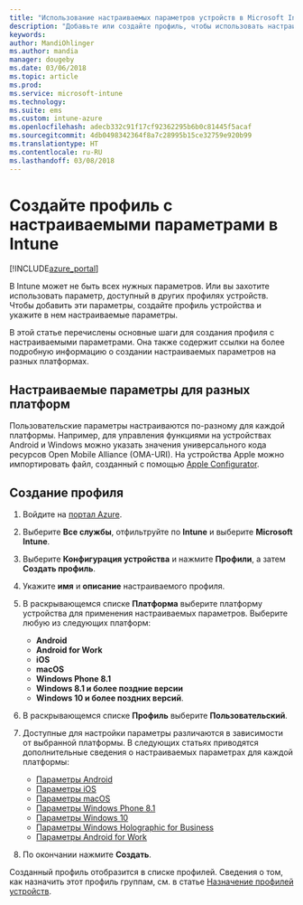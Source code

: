 ```yaml
---
title: "Использование настраиваемых параметров устройств в Microsoft Intune — Azure | Документы Майкрософт"
description: "Добавьте или создайте профиль, чтобы использовать настраиваемые параметры для устройств Windows, iOS и Android с помощью Microsoft Intune"
keywords: 
author: MandiOhlinger
ms.author: mandia
manager: dougeby
ms.date: 03/06/2018
ms.topic: article
ms.prod: 
ms.service: microsoft-intune
ms.technology: 
ms.suite: ems
ms.custom: intune-azure
ms.openlocfilehash: adecb332c91f17cf92362295b6b0c81445f5acaf
ms.sourcegitcommit: 4db0498342364f8a7c28995b15ce32759e920b99
ms.translationtype: HT
ms.contentlocale: ru-RU
ms.lasthandoff: 03/08/2018
---
```

# <a name="create-a-profile-with-custom-settings-in-intune"></a>Создайте профиль с настраиваемыми параметрами в Intune

[!INCLUDE[azure_portal](./includes/azure_portal.md)]

В Intune может не быть всех нужных параметров. Или вы захотите использовать параметр, доступный в других профилях устройств. Чтобы добавить эти параметры, создайте профиль устройства и укажите в нем настраиваемые параметры.

В этой статье перечислены основные шаги для создания профиля с настраиваемыми параметрами. Она также содержит ссылки на более подробную информацию о создании настраиваемых параметров на разных платформах.

## <a name="custom-settings-on-different-platforms"></a>Настраиваемые параметры для разных платформ
Пользовательские параметры настраиваются по-разному для каждой платформы. Например, для управления функциями на устройствах Android и Windows можно указать значения универсального кода ресурсов Open Mobile Alliance (OMA-URI). На устройства Apple можно импортировать файл, созданный с помощью [Apple Configurator](https://itunes.apple.com/us/app/apple-configurator-2/id1037126344?mt=12).

## <a name="create-the-profile"></a>Создание профиля

1. Войдите на [портал Azure](https://portal.azure.com).
2. Выберите **Все службы**, отфильтруйте по **Intune** и выберите **Microsoft Intune**.
3. Выберите **Конфигурация устройства** и нажмите **Профили**, а затем **Создать профиль**.
4. Укажите **имя** и **описание** настраиваемого профиля.
5. В раскрывающемся списке **Платформа** выберите платформу устройства для применения настраиваемых параметров. Выберите любую из следующих платформ:

    - **Android**
    - **Android for Work**
    - **iOS**
    - **macOS**
    - **Windows Phone 8.1**
    - **Windows 8.1 и более поздние версии**
    - **Windows 10 и более поздних версий**.

6. В раскрывающемся списке **Профиль** выберите **Пользовательский**.
7. Доступные для настройки параметры различаются в зависимости от выбранной платформы. В следующих статьях приводятся дополнительные сведения о настраиваемых параметрах для каждой платформы:

    - [Параметры Android](custom-settings-android.md)
    - [Параметры iOS](custom-settings-ios.md)
    - [Параметры macOS](custom-settings-macos.md)
    - [Параметры Windows Phone 8.1](custom-settings-windows-phone-8-1.md)
    - [Параметры Windows 10](custom-settings-windows-10.md)
    - [Параметры Windows Holographic for Business](custom-settings-windows-holographic.md)
    - [Параметры Android for Work](custom-settings-android-for-work.md)

8. По окончании нажмите **Создать**.

Созданный профиль отобразится в списке профилей. Сведения о том, как назначить этот профиль группам, см. в статье [Назначение профилей устройств](device-profile-assign.md).
